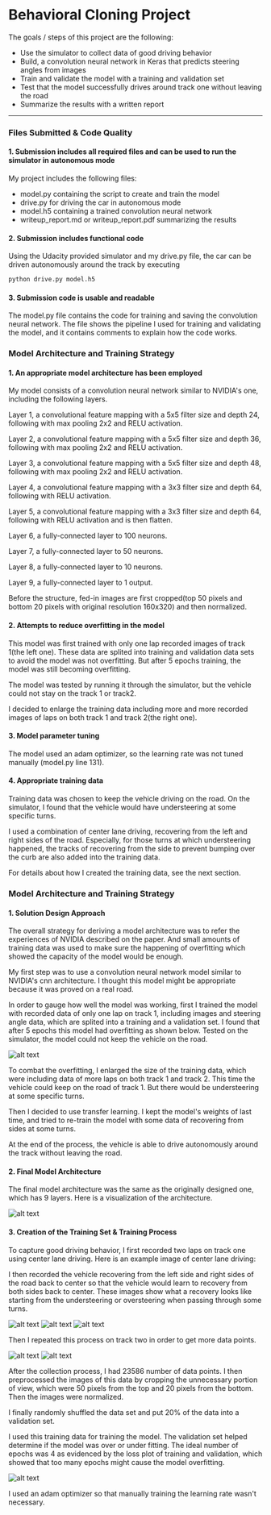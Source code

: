 
# Behavioral Cloning Project

The goals / steps of this project are the following:
* Use the simulator to collect data of good driving behavior
* Build, a convolution neural network in Keras that predicts steering angles from images
* Train and validate the model with a training and validation set
* Test that the model successfully drives around track one without leaving the road
* Summarize the results with a written report


[//]: # (Image References)

[image1]: ./examples/model.png "Model Visualization"
[image2]: ./examples/loss_compare.png "Loss Compare"
[image3]: ./examples/center_2017_07_20_12_44_59_857.jpg "Recovery Image"
[image4]: ./examples/center_2017_07_19_15_24_29_651.jpg "Recovery Image"
[image5]: ./examples/center_2017_07_19_15_24_04_345.jpg "Recovery Image"
[image6]: ./examples/center_2017_07_19_15_35_22_859.jpg "Recovery Image"
[image7]: ./examples/center_2017_07_19_15_39_20_985.jpg "Recovery Image"
[image8]: ./examples/loss_compare_2.png "Loss Compare"

---
### Files Submitted & Code Quality

#### 1. Submission includes all required files and can be used to run the simulator in autonomous mode

My project includes the following files:
* model.py containing the script to create and train the model
* drive.py for driving the car in autonomous mode
* model.h5 containing a trained convolution neural network 
* writeup_report.md or writeup_report.pdf summarizing the results

#### 2. Submission includes functional code
Using the Udacity provided simulator and my drive.py file, the car can be driven autonomously around the track by executing 
```sh
python drive.py model.h5
```

#### 3. Submission code is usable and readable

The model.py file contains the code for training and saving the convolution neural network. The file shows the pipeline I used for training and validating the model, and it contains comments to explain how the code works.

### Model Architecture and Training Strategy

#### 1. An appropriate model architecture has been employed

My model consists of a convolution neural network similar to NVIDIA's one, including the following layers.

Layer 1, a convolutional feature mapping with a 5x5 filter size and depth 24, following with max pooling 2x2 and RELU activation.

Layer 2, a convolutional feature mapping with a 5x5 filter size and depth 36, following with max pooling 2x2 and RELU activation.

Layer 3, a convolutional feature mapping with a 5x5 filter size and depth 48, following with max pooling 2x2 and RELU activation.

Layer 4, a convolutional feature mapping with a 3x3 filter size and depth 64, following with RELU activation.

Layer 5, a convolutional feature mapping with a 3x3 filter size and depth 64, following with RELU activation and is then flatten.

Layer 6, a fully-connected layer to 100 neurons.

Layer 7, a fully-connected layer to 50 neurons.

Layer 8, a fully-connected layer to 10 neurons.

Layer 9, a fully-connected layer to 1 output.

Before the structure, fed-in images are first cropped(top 50 pixels and bottom 20 pixels with original resolution 160x320) and then normalized.

#### 2. Attempts to reduce overfitting in the model

This model was first trained with only one lap recorded images of track 1(the left one). These data are splited into training and validation data sets to avoid the model was not overfitting. But after 5 epochs training, the model was still becoming overfitting.

The model was tested by running it through the simulator, but the vehicle could not stay on the track 1 or track2.

I decided to enlarge the training data including more and more recorded images of laps on both track 1 and track 2(the right one).


#### 3. Model parameter tuning

The model used an adam optimizer, so the learning rate was not tuned manually (model.py line 131).

#### 4. Appropriate training data

Training data was chosen to keep the vehicle driving on the road. On the simulator, I found that the vehicle would have understeering at some specific turns.

I used a combination of center lane driving, recovering from the left and right sides of the road. Especially, for those turns at which understeering happened, the tracks of recovering from the side to prevent bumping over the curb are also added into the training data.

For details about how I created the training data, see the next section. 

### Model Architecture and Training Strategy

#### 1. Solution Design Approach

The overall strategy for deriving a model architecture was to refer the experiences of NVIDIA described on the paper. And small amounts of training data was used to make sure the happening of overfitting which showed the capacity of the model would be enough.

My first step was to use a convolution neural network model similar to NVIDIA's cnn architecture. I thought this model might be appropriate because it was proved on a real road.

In order to gauge how well the model was working, first I trained the model with recorded data of only one lap on track 1, including images and steering angle data, which are splited into a training and a validation set. I found that after 5 epochs this model had overfitting as shown below. Tested on the simulator, the model could not keep the vehicle on the road.

![alt text][image2]

To combat the overfitting, I enlarged the size of the training data, which were including data of more laps on both track 1 and track 2. This time the vehicle could keep on the road of track 1. But there would be understeering at some specific turns.

Then I decided to use transfer learning. I kept the model's weights of last time, and tried to re-train the model with some data of recovering from sides at some turns.

At the end of the process, the vehicle is able to drive autonomously around the track without leaving the road.

#### 2. Final Model Architecture

The final model architecture was the same as the originally designed one, which has 9 layers. Here is a visualization of the architecture.

![alt text][image1]

#### 3. Creation of the Training Set & Training Process

To capture good driving behavior, I first recorded two laps on track one using center lane driving. Here is an example image of center lane driving:

I then recorded the vehicle recovering from the left side and right sides of the road back to center so that the vehicle would learn to recovery from both sides back to center. These images show what a recovery looks like starting from the understeering or oversteering when passing through some turns.

![alt text][image3]
![alt text][image4]
![alt text][image5]

Then I repeated this process on track two in order to get more data points.

![alt text][image6]
![alt text][image7]

After the collection process, I had 23586 number of data points. I then preprocessed the images of this data by cropping the unnecessary portion of view, which were 50 pixels from the top and 20 pixels from the bottom. Then the images were normalized.

I finally randomly shuffled the data set and put 20% of the data into a validation set. 

I used this training data for training the model. The validation set helped determine if the model was over or under fitting. The ideal number of epochs was 4 as evidenced by the loss plot of training and validation, which showed that too many epochs might cause the model overfitting.

![alt text][image8]

I used an adam optimizer so that manually training the learning rate wasn't necessary.
